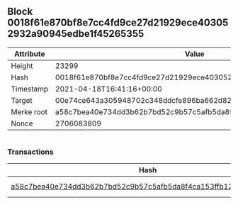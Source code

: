 ## Block 0018f61e870bf8e7cc4fd9ce27d21929ece403052932a90945edbe1f45265355

Attribute | Value
--- | ---
Height | 23299
Hash | 0018f61e870bf8e7cc4fd9ce27d21929ece403052932a90945edbe1f45265355
Timestamp | 2021-04-18T16:41:16+00:00
Target | 00e74ce643a305948702c348ddcfe896ba662d82c1a228faf4ad12250f07334e
Merke root | a58c7bea40e734dd3b62b7bd52c9b57c5afb5da8f4ca153ffb12caf432537d95
Nonce | 2706083809

```

```

### Transactions

Hash | Amount
--- | ---
[a58c7bea40e734dd3b62b7bd52c9b57c5afb5da8f4ca153ffb12caf432537d95](a58c7bea40e734dd3b62b7bd52c9b57c5afb5da8f4ca153ffb12caf432537d95.md) | 10.00000000 SKEPTI 
